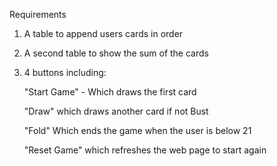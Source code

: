 Requirements

1) A table to append users cards in order

2) A second table to show the sum of the cards

3) 4 buttons including:

    "Start Game" - Which draws the first card 

    "Draw" which draws another card if not Bust 

    "Fold" Which ends the game when the user is below 21 

    "Reset Game" which refreshes the web page to start again
    